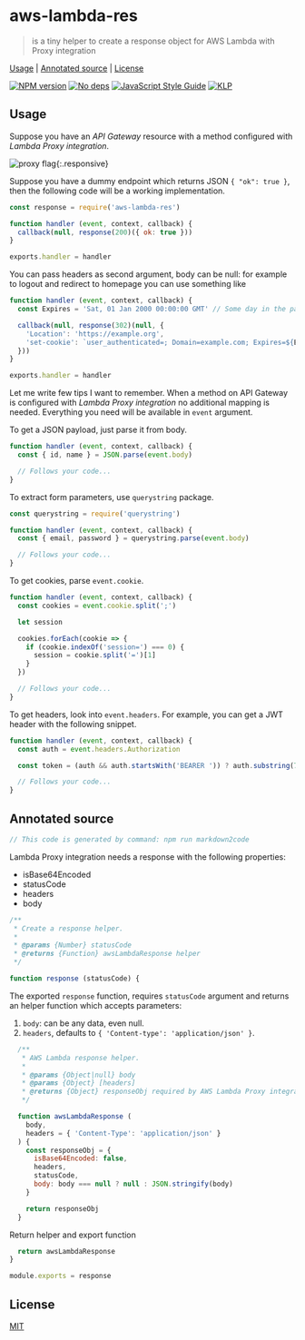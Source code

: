 # aws-lambda-res

> is a tiny helper to create a response object for AWS Lambda with Proxy integration

[Usage](#usage) |
[Annotated source](#annotated-source) |
[License](#license)

[![NPM version](https://badge.fury.io/js/aws-lambda-res.svg)](http://badge.fury.io/js/aws-lambda-res)
[![No deps](https://img.shields.io/badge/dependencies-none-green.svg)](https://github.com/fibo/aws-lambda-res)
[![JavaScript Style Guide](https://img.shields.io/badge/code_style-standard-brightgreen.svg)](https://standardjs.com)
[![KLP](https://img.shields.io/badge/kiss-literate-orange.svg)](http://g14n.info/kiss-literate-programming)

## Usage

Suppose you have an *API Gateway* resource with a method configured with
*Lambda Proxy integration*.

![proxy flag](http://g14n.info/aws-lambda-res/images/Use-Lambda-Proxy-integration.png){:.responsive}

Suppose you have a dummy endpoint which returns JSON `{ "ok": true }`,
then the following code will be a working implementation.

```js
const response = require('aws-lambda-res')

function handler (event, context, callback) {
  callback(null, response(200)({ ok: true }))
}

exports.handler = handler
```

You can pass headers as second argument, body can be null: for example to
logout and redirect to homepage you can use something like

```js
function handler (event, context, callback) {
  const Expires = 'Sat, 01 Jan 2000 00:00:00 GMT' // Some day in the past.

  callback(null, response(302)(null, {
    'Location': 'https://example.org',
    'set-cookie': `user_authenticated=; Domain=example.com; Expires=${Expires}`
  }))
}

exports.handler = handler
```

Let me write few tips I want to remember. When a method on API Gateway is
configured with *Lambda Proxy integration* no additional mapping is needed.
Everything you need will be available in `event` argument.

To get a JSON payload, just parse it from body.


```js
function handler (event, context, callback) {
  const { id, name } = JSON.parse(event.body)

  // Follows your code...
}
```

To extract form parameters, use `querystring` package.

```js
const querystring = require('querystring')

function handler (event, context, callback) {
  const { email, password } = querystring.parse(event.body)

  // Follows your code...
}
```

To get cookies, parse `event.cookie`.

```js
function handler (event, context, callback) {
  const cookies = event.cookie.split(';')

  let session

  cookies.forEach(cookie => {
    if (cookie.indexOf('session=') === 0) {
      session = cookie.split('=')[1]
    }
  })

  // Follows your code...
}
```

To get headers, look into `event.headers`.
For example, you can get a JWT header with the following snippet.

```js
function handler (event, context, callback) {
  const auth = event.headers.Authorization

  const token = (auth && auth.startsWith('BEARER ')) ? auth.substring(7) : null

  // Follows your code...
}
```

## Annotated source

```javascript
// This code is generated by command: npm run markdown2code
```

Lambda Proxy integration needs a response with the following properties:

* isBase64Encoded
* statusCode
* headers
* body

```javascript
/**
 * Create a response helper.
 *
 * @params {Number} statusCode
 * @returns {Function} awsLambdaResponse helper
 */

function response (statusCode) {
```

The exported `response` function, requires `statusCode` argument and returns
an helper function which accepts parameters:

1. `body`: can be any data, even null.
2. `headers`, defaults to `{ 'Content-type': 'application/json' }`.

```javascript
  /**
   * AWS Lambda response helper.
   *
   * @params {Object|null} body
   * @params {Object} [headers]
   * @returns {Object} responseObj required by AWS Lambda Proxy integration
   */

  function awsLambdaResponse (
    body,
    headers = { 'Content-Type': 'application/json' }
  ) {
    const responseObj = {
      isBase64Encoded: false,
      headers,
      statusCode,
      body: body === null ? null : JSON.stringify(body)
    }

    return responseObj
  }
```

Return helper and export function

```javascript
  return awsLambdaResponse
}

module.exports = response
```

## License

[MIT](http://g14n.info/mit-license/)

